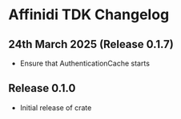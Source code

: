 # Affinidi TDK Changelog

## 24th March 2025 (Release 0.1.7)

* Ensure that AuthenticationCache starts

## Release 0.1.0

* Initial release of crate
